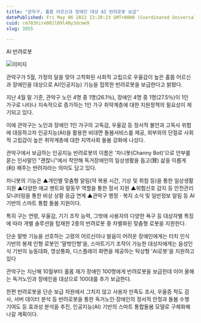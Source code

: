 ```yaml
---
title: "관악구, 홀몸 어르신과 장애인 대상 AI 반려로봇 보급"
datePublished: Fri May 06 2022 13:20:23 GMT+0000 (Coordinated Universal Time)
cuid: cm703hire001l09l40y3dcme9
slug: 3855

---
```



AI 반려로봇

![이미지](https://cdn.hashnode.com/res/hashnode/image/upload/v1739254941338/d1cf8746-6a78-4261-994d-aa0a5fb6c1e6.jpeg)

관악구가 5월, 가정의 달을 맞아 고착화된 사회적 고립으로 우울감이 높은 홀몸 어르신과 장애인을 대상으로 AI(인공지능) 기능을 접목한 반려로봇을 보급한다고 밝혔다.

지난 4월 말 기준, 관악구 노인 4명 중 1명(26.1％), 장애인 4명 중 1명(27.5％)이 1인 가구로 나타나 지속적으로 증가하는 1인 가구 취약계층에 대한 지원정책의 필요성이 제기되고 있다.

이에 관악구는 노인과 장애인 1인 가구의 고독감, 우울감 등 정서적 불안과 고독사 위험에 대응하고자 인공지능(AI)을 활용한 비대면 돌봄서비스를 제공, 외부와의 단절로 사회적 고립감이 높은 취약계층에 대한 지역사회 돌봄 강화에 나섰다.

관악구에서 보급하는 인공지능 반려로봇의 이름은 '차니봇(Channy Bot)'으로 안부를 묻는 인사말인 "괜찮니"에서 착안해 독거장애인의 일상생활을 돕고(贊) 삶을 이롭게(利) 해주는 반려자라는 의미도 담고 있다.

차니봇의 기능은 ▲개인별 맞춤형 알림(약 복용 시간, 기상 및 취침 등)을 통한 일상생활 지원 ▲다양한 애교 멘트와 말동무 역할을 통한 정서 지원 ▲위험신호 감지 등 안전관리 모니터링을 통한 비상 상황 응급 연계 ▲관악구 행정ㆍ복지 소식 및 일반정보 알림 등 AI 기반의 스마트 통합 돌봄 지원이다.

특히 구는 연령, 우울감, 기기 조작 능력, 그밖에 사용자의 다양한 욕구 등 대상자별 특징에 따라 개별 솔루션을 탑재한 2종의 반려로봇 중 차별화된 맞춤형 로봇을 지원한다.

단순 말벗 기능을 선호하는 고령의 어르신이나 발음이 어려운 장애인에게는 터치 인식 기반의 봉제 인형 로봇인 '말벗인형'을, 스마트기기 조작이 가능한 대상자에게는 음성인식 기반의 능동대화, 영상통화, 디스플레이 화면을 제공하는 탁상형 'AI로봇'을 지원하고 있다

관악구는 지난해 10월부터 홀몸 재가 장애인 100명에게 반려로봇을 보급한데 이어 올해는 독거노인과 장애인을 대상으로 100대를 추가 보급한다.

한편 반려로봇을 단순 보급 차원에서 그치지 않고 사용자 만족도 조사, 우울증 척도 검사, 서버 데이터 분석 등 반려로봇을 통한 독거노인·장애인의 정서적 안정과 돌봄 수행 기여도 등 효과성 분석을 추진, 인공지능(AI) 기반의 스마트 통합돌봄 모델로 구체화해 나갈 계획이다.